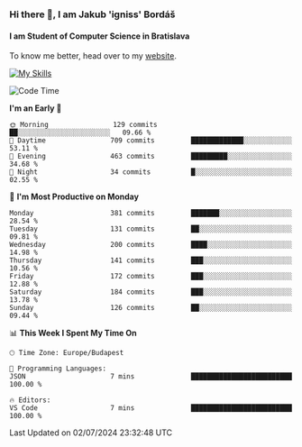 ### Hi there 👋, I am Jakub 'igniss' Bordáš

#### I am Student of Computer Science in Bratislava
To know me better, head over to my [website](https://bordas.sk).

[![My Skills](https://skillicons.dev/icons?i=js,html,css,figma,svelte,java,kotlin,python,postgresql,typescript,nest,nodejs)](https://bordas.sk)


<!--START_SECTION:waka-->
![Code Time](http://img.shields.io/badge/Code%20Time-1%2C484%20hrs%2041%20mins-blue)

**I'm an Early 🐤** 

```text
🌞 Morning                129 commits         ██░░░░░░░░░░░░░░░░░░░░░░░   09.66 % 
🌆 Daytime                709 commits         █████████████░░░░░░░░░░░░   53.11 % 
🌃 Evening                463 commits         █████████░░░░░░░░░░░░░░░░   34.68 % 
🌙 Night                  34 commits          █░░░░░░░░░░░░░░░░░░░░░░░░   02.55 % 
```
📅 **I'm Most Productive on Monday** 

```text
Monday                   381 commits         ███████░░░░░░░░░░░░░░░░░░   28.54 % 
Tuesday                  131 commits         ██░░░░░░░░░░░░░░░░░░░░░░░   09.81 % 
Wednesday                200 commits         ████░░░░░░░░░░░░░░░░░░░░░   14.98 % 
Thursday                 141 commits         ███░░░░░░░░░░░░░░░░░░░░░░   10.56 % 
Friday                   172 commits         ███░░░░░░░░░░░░░░░░░░░░░░   12.88 % 
Saturday                 184 commits         ███░░░░░░░░░░░░░░░░░░░░░░   13.78 % 
Sunday                   126 commits         ██░░░░░░░░░░░░░░░░░░░░░░░   09.44 % 
```


📊 **This Week I Spent My Time On** 

```text
🕑︎ Time Zone: Europe/Budapest

💬 Programming Languages: 
JSON                     7 mins              █████████████████████████   100.00 % 

🔥 Editors: 
VS Code                  7 mins              █████████████████████████   100.00 % 
```


 Last Updated on 02/07/2024 23:32:48 UTC
<!--END_SECTION:waka-->
